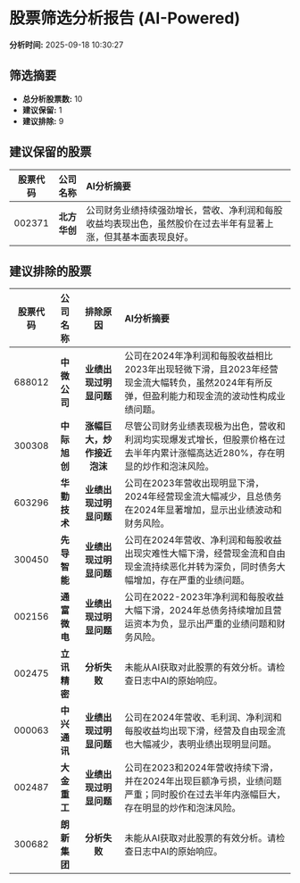 # 股票筛选分析报告 (AI-Powered)

**分析时间:** 2025-09-18 10:30:27

## 筛选摘要

- **总分析股票数:** 10
- **建议保留:** 1
- **建议排除:** 9

## 建议保留的股票

| 股票代码 | 公司名称 | AI分析摘要 |
|:---:|:---:|:---|
| 002371 | **北方华创** | 公司财务业绩持续强劲增长，营收、净利润和每股收益均表现出色，虽然股价在过去半年有显著上涨，但其基本面表现良好。 |

## 建议排除的股票

| 股票代码 | 公司名称 | 排除原因 | AI分析摘要 |
|:---:|:---:|:---:|:---|
| 688012 | **中微公司** | **业绩出现过明显问题** | 公司在2024年净利润和每股收益相比2023年出现轻微下滑，且2023年经营现金流大幅转负，虽然2024年有所反弹，但盈利能力和现金流的波动性构成业绩问题。 |
| 300308 | **中际旭创** | **涨幅巨大，炒作接近泡沫** | 尽管公司财务业绩表现极为出色，营收和利润均实现爆发式增长，但股票价格在过去半年内累计涨幅高达近280%，存在明显的炒作和泡沫风险。 |
| 603296 | **华勤技术** | **业绩出现过明显问题** | 公司在2023年营收出现明显下滑，2024年经营现金流大幅减少，且总债务在2024年显著增加，显示出业绩波动和财务风险。 |
| 300450 | **先导智能** | **业绩出现过明显问题** | 公司在2024年营收、净利润和每股收益出现灾难性大幅下滑，经营现金流和自由现金流持续恶化并转为深负，同时债务大幅增加，存在严重的业绩问题。 |
| 002156 | **通富微电** | **业绩出现过明显问题** | 公司在2022-2023年净利润和每股收益大幅下滑，2024年总债务持续增加且营运资本为负，显示出严重的业绩问题和财务风险。 |
| 002475 | **立讯精密** | **分析失败** | 未能从AI获取对此股票的有效分析。请检查日志中AI的原始响应。 |
| 000063 | **中兴通讯** | **业绩出现过明显问题** | 公司在2024年营收、毛利润、净利润和每股收益均出现下滑，经营及自由现金流也大幅减少，表明业绩出现明显问题。 |
| 002487 | **大金重工** | **业绩出现过明显问题** | 公司在2023和2024年营收持续下滑，并在2024年出现巨额净亏损，业绩问题严重；同时股价在过去半年内涨幅巨大，存在明显的炒作和泡沫风险。 |
| 300682 | **朗新集团** | **分析失败** | 未能从AI获取对此股票的有效分析。请检查日志中AI的原始响应。 |
